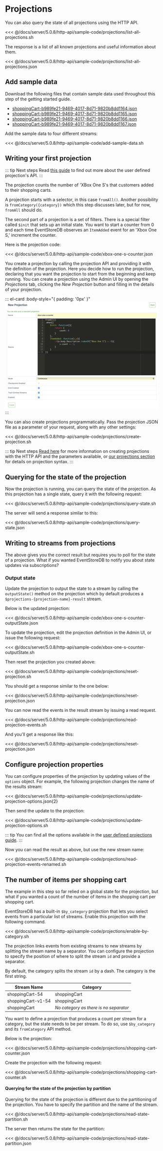 # Projections

You can also query the state of all projections using the HTTP API.

<<< @/docs/server/5.0.8/http-api/sample-code/projections/list-all-projections.sh

The response is a list of all known projections and useful information about them.

<<< @/docs/server/5.0.8/http-api/sample-code/projections/list-all-projections.json

## Add sample data

Download the following files that contain sample data used throughout this step of the getting started guide.

- [shoppingCart-b989fe21-9469-4017-8d71-9820b8dd1164.json](/docs/server/5.0.8/http-api/sample-code/data/shoppingCart-b989fe21-9469-4017-8d71-9820b8dd1164.json)
- [shoppingCart-b989fe21-9469-4017-8d71-9820b8dd1165.json](/docs/server/5.0.8/http-api/sample-code/data/shoppingCart-b989fe21-9469-4017-8d71-9820b8dd1165.json)
- [shoppingCart-b989fe21-9469-4017-8d71-9820b8dd1166.json](/docs/server/5.0.8/http-api/sample-code/data/shoppingCart-b989fe21-9469-4017-8d71-9820b8dd1166.json)
- [shoppingCart-b989fe21-9469-4017-8d71-9820b8dd1167.json](/docs/server/5.0.8/http-api/sample-code/data/shoppingCart-b989fe21-9469-4017-8d71-9820b8dd1167.json)

Add the sample data to four different streams:

<<< @/docs/server/5.0.8/http-api/sample-code/add-sample-data.sh

## Writing your first projection

::: tip Next steps
Read [this guide](../projections/user-defined-projections.md) to find out more about the user defined projection's API.
:::

The projection counts the number of 'XBox One S's that customers added to their shopping carts.

A projection starts with a selector, in this case `fromAll()`. Another possibility is `fromCategory({category})` which this step discusses later, but for now, `fromAll` should do.

The second part of a projection is a set of filters. There is a special filter called `$init` that sets up an initial state. You want to start a counter from 0 and each time EventStoreDB observes an `ItemAdded` event for an 'Xbox One S,' increment the counter.

Here is the projection code:

<<< @/docs/server/5.0.8/http-api/sample-code/xbox-one-s-counter.json

You create a projection by calling the projection API and providing it with the definition of the projection. Here you decide how to run the projection, declaring that you want the projection to start from the beginning and keep running. You can create a projection using the Admin UI by opening the _Projections_ tab, clicking the _New Projection_ button and filling in the details of your projection.

::: el-card :body-style="{ padding: '0px' }" 
![Creating a projection with the EventStoreDB Admin UI](../images/getting-started-create-projection.png)
:::

You can also create projections programmatically. Pass the projection JSON file as a parameter of your request, along with any other settings:

<<< @/docs/server/5.0.8/http-api/sample-code/projections/create-projection.sh

::: tip Next steps
[Read here](api.md) for more information on creating projections with the HTTP API and the parameters available, or [our projections section](../projections/README.md) for details on projection syntax.
:::

## Querying for the state of the projection

Now the projection is running, you can query the state of the projection. As this projection has a single state, query it with the following request:

<<< @/docs/server/5.0.8/http-api/sample-code/projections/query-state.sh

The server will send a response similar to this:

<<< @/docs/server/5.0.8/http-api/sample-code/projections/query-state.json

## Writing to streams from projections

The above gives you the correct result but requires you to poll for the state of a projection. What if you wanted EventStoreDB to notify you about state updates via subscriptions?

### Output state

Update the projection to output the state to a stream by calling the `outputState()` method on the projection which by default produces a `$projections-{projection-name}-result` stream.

Below is the updated projection:

<<< @/docs/server/5.0.8/http-api/sample-code/xbox-one-s-counter-outputState.json

To update the projection, edit the projection definition in the Admin UI, or issue the following request:

<<< @/docs/server/5.0.8/http-api/sample-code/xbox-one-s-counter-outputState.sh

Then reset the projection you created above:

<<< @/docs/server/5.0.8/http-api/sample-code/projections/reset-projection.sh

You should get a response similar to the one below:

<<< @/docs/server/5.0.8/http-api/sample-code/projections/reset-projection.json

You can now read the events in the result stream by issuing a read request.

<<< @/docs/server/5.0.8/http-api/sample-code/projections/read-projection-events.sh

And you'll get a response like this:

<<< @/docs/server/5.0.8/http-api/sample-code/projections/reset-projection.json

## Configure projection properties

You can configure properties of the projection by updating values of the `options` object. For example, the following projection changes the name of the results stream:

<<< @/docs/server/5.0.8/http-api/sample-code/projections/update-projection-options.json{2}

Then send the update to the projection:

<<< @/docs/server/5.0.8/http-api/sample-code/projections/update-projection-options.sh

::: tip
You can find all the options available in the [user defined projections guide](/docs/server/5.0/projections/user-defined-projections.md).
:::

Now you can read the result as above, but use the new stream name:

<<< @/docs/server/5.0.8/http-api/sample-code/projections/read-projection-events-renamed.sh

## The number of items per shopping cart

The example in this step so far relied on a global state for the projection, but what if you wanted a count of the number of items in the shopping cart per shopping cart.

EventStoreDB has a built-in `$by_category` projection that lets you select events from a particular list of streams. Enable this projection with the following command.

<<< @/docs/server/5.0.8/http-api/sample-code/projections/enable-by-category.sh

The projection links events from existing streams to new streams by splitting the stream name by a separator. You can configure the projection to specify the position of where to split the stream `id` and provide a separator.

By default, the category splits the stream `id` by a dash. The category is the first string.

| Stream Name        | Category                               |
| ------------------ | -------------------------------------- |
| shoppingCart-54    | shoppingCart                           |
| shoppingCart-v1-54 | shoppingCart                           |
| shoppingCart       | _No category as there is no separator_ |

You want to define a projection that produces a count per stream for a category, but the state needs to be per stream. To do so, use `$by_category` and its `fromCategory` API method.

Below is the projection:

<<< @/docs/server/5.0.8/http-api/sample-code/projections/shopping-cart-counter.json

Create the projection with the following request:

<<< @/docs/server/5.0.8/http-api/sample-code/projections/shopping-cart-counter.sh

#### Querying for the state of the projection by partition

Querying for the state of the projection is different due to the partitioning of the projection. You have to specify the partition and the name of the stream.

<<< @/docs/server/5.0.8/http-api/sample-code/projections/read-state-partition.sh

The server then returns the state for the partition:

<<< @/docs/server/5.0.8/http-api/sample-code/projections/read-state-partition.json
